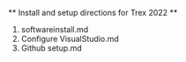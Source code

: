 ** Install and setup directions for Trex 2022 **

1) softwareinstall.md
2) Configure VisualStudio.md
3) Github setup.md
